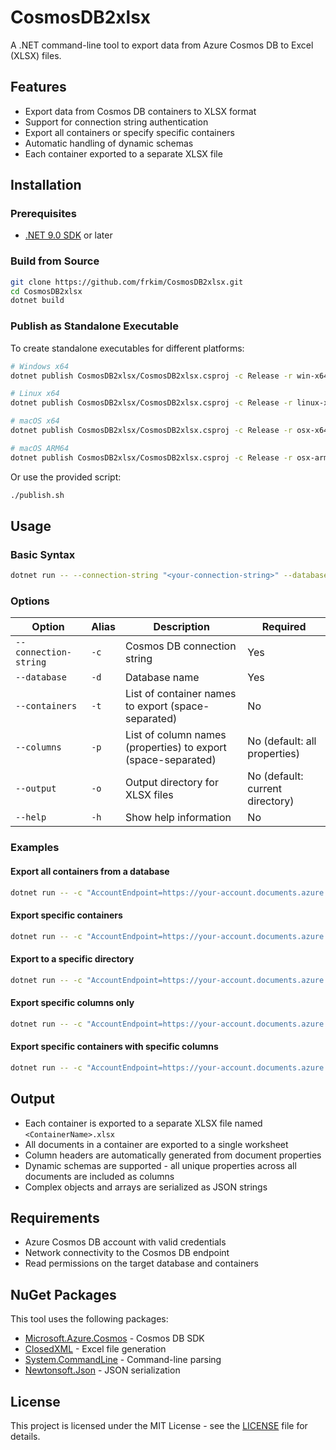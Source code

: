 # CosmosDB2xlsx

A .NET command-line tool to export data from Azure Cosmos DB to Excel (XLSX) files.

## Features

- Export data from Cosmos DB containers to XLSX format
- Support for connection string authentication
- Export all containers or specify specific containers
- Automatic handling of dynamic schemas
- Each container exported to a separate XLSX file

## Installation

### Prerequisites

- [.NET 9.0 SDK](https://dotnet.microsoft.com/download) or later

### Build from Source

```bash
git clone https://github.com/frkim/CosmosDB2xlsx.git
cd CosmosDB2xlsx
dotnet build
```

### Publish as Standalone Executable

To create standalone executables for different platforms:

```bash
# Windows x64
dotnet publish CosmosDB2xlsx/CosmosDB2xlsx.csproj -c Release -r win-x64 -o ./publish/win-x64

# Linux x64
dotnet publish CosmosDB2xlsx/CosmosDB2xlsx.csproj -c Release -r linux-x64 -o ./publish/linux-x64

# macOS x64
dotnet publish CosmosDB2xlsx/CosmosDB2xlsx.csproj -c Release -r osx-x64 -o ./publish/osx-x64

# macOS ARM64
dotnet publish CosmosDB2xlsx/CosmosDB2xlsx.csproj -c Release -r osx-arm64 -o ./publish/osx-arm64
```

Or use the provided script:

```bash
./publish.sh
```

## Usage

### Basic Syntax

```bash
dotnet run -- --connection-string "<your-connection-string>" --database "<database-name>" [options]
```

### Options

| Option | Alias | Description | Required |
|--------|-------|-------------|----------|
| `--connection-string` | `-c` | Cosmos DB connection string | Yes |
| `--database` | `-d` | Database name | Yes |
| `--containers` | `-t` | List of container names to export (space-separated) | No |
| `--columns` | `-p` | List of column names (properties) to export (space-separated) | No (default: all properties) |
| `--output` | `-o` | Output directory for XLSX files | No (default: current directory) |
| `--help` | `-h` | Show help information | No |

### Examples

#### Export all containers from a database

```bash
dotnet run -- -c "AccountEndpoint=https://your-account.documents.azure.com:443/;AccountKey=your-key==" -d "MyDatabase"
```

#### Export specific containers

```bash
dotnet run -- -c "AccountEndpoint=https://your-account.documents.azure.com:443/;AccountKey=your-key==" -d "MyDatabase" -t "Users" "Orders" "Products"
```

#### Export to a specific directory

```bash
dotnet run -- -c "AccountEndpoint=https://your-account.documents.azure.com:443/;AccountKey=your-key==" -d "MyDatabase" -o "./exports"
```

#### Export specific columns only

```bash
dotnet run -- -c "AccountEndpoint=https://your-account.documents.azure.com:443/;AccountKey=your-key==" -d "MyDatabase" -p "id" "name" "timestamp" "status"
```

#### Export specific containers with specific columns

```bash
dotnet run -- -c "AccountEndpoint=https://your-account.documents.azure.com:443/;AccountKey=your-key==" -d "MyDatabase" -t "Users" "Orders" -p "id" "createdAt" "updatedAt"
```

## Output

- Each container is exported to a separate XLSX file named `<ContainerName>.xlsx`
- All documents in a container are exported to a single worksheet
- Column headers are automatically generated from document properties
- Dynamic schemas are supported - all unique properties across all documents are included as columns
- Complex objects and arrays are serialized as JSON strings

## Requirements

- Azure Cosmos DB account with valid credentials
- Network connectivity to the Cosmos DB endpoint
- Read permissions on the target database and containers

## NuGet Packages

This tool uses the following packages:

- [Microsoft.Azure.Cosmos](https://www.nuget.org/packages/Microsoft.Azure.Cosmos/) - Cosmos DB SDK
- [ClosedXML](https://www.nuget.org/packages/ClosedXML/) - Excel file generation
- [System.CommandLine](https://www.nuget.org/packages/System.CommandLine/) - Command-line parsing
- [Newtonsoft.Json](https://www.nuget.org/packages/Newtonsoft.Json/) - JSON serialization

## License

This project is licensed under the MIT License - see the [LICENSE](LICENSE) file for details.

